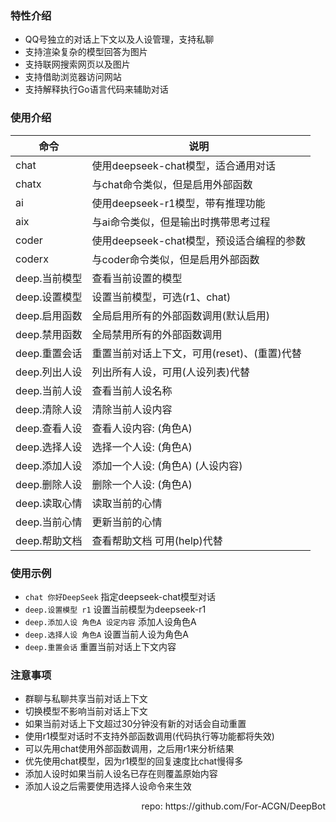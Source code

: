### 特性介绍
  * QQ号独立的对话上下文以及人设管理，支持私聊
  * 支持渲染复杂的模型回答为图片
  * 支持联网搜索网页以及图片
  * 支持借助浏览器访问网站
  * 支持解释执行Go语言代码来辅助对话

### 使用介绍
| 命令        | 说明                          |
|-----------|-----------------------------|
| chat      | 使用deepseek-chat模型，适合通用对话    |
| chatx     | 与chat命令类似，但是启用外部函数          |
| ai        | 使用deepseek-r1模型，带有推理功能      |
| aix       | 与ai命令类似，但是输出时携带思考过程         |
| coder     | 使用deepseek-chat模型，预设适合编程的参数 |
| coderx    | 与coder命令类似，但是启用外部函数         |
| deep.当前模型 | 查看当前设置的模型                   |
| deep.设置模型 | 设置当前模型，可选(r1、chat)          |
| deep.启用函数 | 全局启用所有的外部函数调用(默认启用)         |
| deep.禁用函数 | 全局禁用所有的外部函数调用               |
| deep.重置会话 | 重置当前对话上下文，可用(reset)、(重置)代替  |
| deep.列出人设 | 列出所有人设，可用(人设列表)代替           |
| deep.当前人设 | 查看当前人设名称                    |
| deep.清除人设 | 清除当前人设内容                    |
| deep.查看人设 | 查看人设内容: (角色A)               |
| deep.选择人设 | 选择一个人设: (角色A)               |
| deep.添加人设 | 添加一个人设: (角色A) (人设内容)        |
| deep.删除人设 | 删除一个人设: (角色A)               |
| deep.读取心情 | 读取当前的心情                     |
| deep.当前心情 | 更新当前的心情                     |
| deep.帮助文档 | 查看帮助文档 可用(help)代替           |

### 使用示例
  * ```chat 你好DeepSeek``` 指定deepseek-chat模型对话
  * ```deep.设置模型 r1``` 设置当前模型为deepseek-r1
  * ```deep.添加人设 角色A 设定内容``` 添加人设角色A
  * ```deep.选择人设 角色A``` 设置当前人设为角色A
  * ```deep.重置会话``` 重置当前对话上下文内容

### 注意事项
  * 群聊与私聊共享当前对话上下文
  * 切换模型不影响当前对话上下文
  * 如果当前对话上下文超过30分钟没有新的对话会自动重置
  * 使用r1模型对话时不支持外部函数调用(代码执行等功能都将失效)
  * 可以先用chat使用外部函数调用，之后用r1来分析结果
  * 优先使用chat模型，因为r1模型的回复速度比chat慢得多
  * 添加人设时如果当前人设名已存在则覆盖原始内容
  * 添加人设之后需要使用选择人设命令来生效

<div style="text-align: right;">
repo: https://github.com/For-ACGN/DeepBot
</div>
